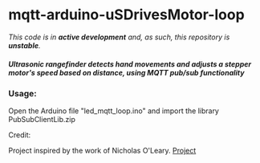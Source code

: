 mqtt-arduino-uSDrivesMotor-loop
===============================
<i>This code is in <b>active development</b> and, as such, this repository is <b>unstable</b>.</i> 
<h5>Ultrasonic rangefinder detects hand movements and adjusts a stepper motor's speed based on distance, using MQTT pub/sub functionality</h5>


<h3>Usage:</h3>
<p>Open the Arduino file "led_mqtt_loop.ino" and import the library PubSubClientLib.zip</p>


Credit:

Project inspired by the work of Nicholas O'Leary. <a href=https://github.com/knolleary/pubsubclient>Project</a>
